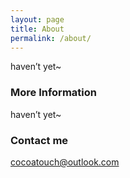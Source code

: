 ```yaml
---
layout: page
title: About
permalink: /about/
---
```


haven’t yet~

### More Information

haven’t yet~

### Contact me

[cocoatouch@outlook.com](mailto:cocoatouch@outlook.com)
